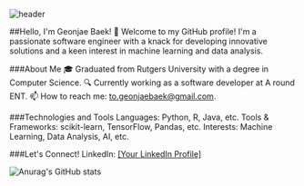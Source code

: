 ![header](https://capsule-render.vercel.app/api?type=waving&text=Welcome)

##Hello, I'm Geonjae Baek! 👋
Welcome to my GitHub profile! I'm a passionate software engineer with a knack for developing innovative solutions and a keen interest in machine learning and data analysis.

###About Me
🎓 Graduated from Rutgers University with a degree in Computer Science.
🔍 Currently working as a software developer at A round ENT.
📫 How to reach me: to.geonjaebaek@gmail.com.

###Technologies and Tools
Languages: Python, R, Java, etc.
Tools & Frameworks: scikit-learn, TensorFlow, Pandas, etc.
Interests: Machine Learning, Data Analysis, AI, etc.

###Let's Connect!
LinkedIn: [[Your LinkedIn Profile]](https://www.linkedin.com/in/geonjae-baek-3640b1202/)

![Anurag's GitHub stats](https://github-readme-stats.vercel.app/api?username=hunnit-zae&show_icons=true&theme=radical&bg_color=00000000)

<!Here are some ideas to get you started:

- 🔭 I’m currently working on ...
- 🌱 I’m currently learning ...
- 👯 I’m looking to collaborate on ...
- 🤔 I’m looking for help with ...
- 💬 Ask me about ...
- 📫 How to reach me: ...
- 😄 Pronouns: ...
- ⚡ Fun fact: ...
>

